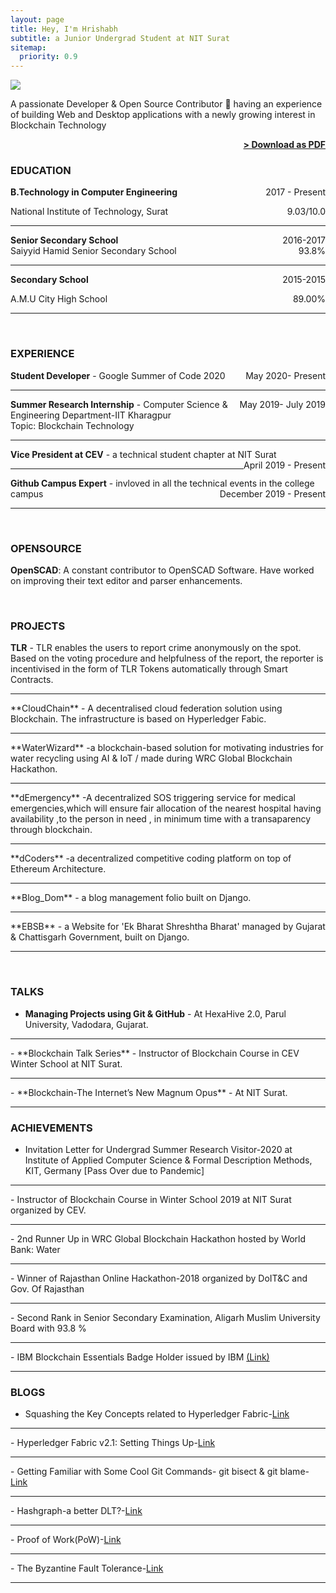 ```yaml
---
layout: page
title: Hey, I'm Hrishabh
subtitle: a Junior Undergrad Student at NIT Surat
sitemap:
  priority: 0.9
---
```


<img src="{{ '/assets/img/dp.jpg' | prepend: site.baseurl }}" id="about-img">

<div id="describe-text">
    <p> A passionate Developer & Open Source Contributor 🚀 having an experience of building Web and Desktop applications  with a newly growing interest in Blockchain Technology</p>
</div>

<span style="float: right; "><a href="{{ '/assets/resume.pdf' | prepend: site.baseurl }}"><strong>> Download as PDF</strong></a> </span>
<br>

### EDUCATION

**B.Technology in Computer Engineering** <span style="float: right; ">2017 - Present</span>  

National Institute of Technology, Surat <span style="float: right; ">9.03/10.0</span>

<hr>
 
**Senior Secondary School** <span style="float: right; ">2016-2017</span>  
Saiyyid Hamid Senior Secondary School <span style="float: right; ">93.8%</span>

<hr>


**Secondary School** <span style="float: right; ">2015-2015</span>  

A.M.U City High School <span style="float: right; ">89.00%</span>

<hr>
<br>


### EXPERIENCE
**Student Developer** -  <span style="float: right; ">May 2020- Present</span>
Google Summer of Code 2020 <br>
<hr>

**Summer Research Internship** -  <span style="float: right; ">May 2019- July 2019</span>
Computer Science & Engineering Department-IIT Kharagpur<br>
Topic: Blockchain Technology
<hr>

**Vice President at CEV** - a technical student chapter at NIT Surat <span style="float: right; ">April 2019 - Present</span>
<hr>

**Github Campus Expert** - invloved in all the technical events in the college campus <span style="float: right; ">December 2019 - Present</span>

<hr>


<br>

### OPENSOURCE
**OpenSCAD**: A constant contributor to OpenSCAD Software. Have worked on improving their text editor and parser enhancements.

<br>

### PROJECTS
**TLR** - TLR enables the users to report crime anonymously on the spot. Based on the voting procedure and helpfulness of the report, the reporter is incentivised in the form of TLR Tokens automatically through Smart Contracts.
<hr>
**CloudChain** - A decentralised cloud federation solution using Blockchain. The infrastructure is based on Hyperledger Fabic. 
<hr>
**WaterWizard** -a blockchain-based solution for motivating industries for water recycling using AI & IoT / made during WRC Global Blockchain Hackathon.
<hr>
**dEmergency** -A decentralized SOS triggering service for medical emergencies,which will ensure fair allocation of the nearest hospital having availability ,to the person in need , in minimum time with a transaparency through blockchain. 
<hr>
**dCoders** -a decentralized competitive coding platform on top of Ethereum Architecture. 
<hr>
**Blog_Dom** - a blog management folio built on Django.
<hr>
**EBSB** - a Website for 'Ek Bharat Shreshtha Bharat' managed by Gujarat & Chattisgarh Government, built on Django.
<hr>

<br>

### TALKS
- **Managing Projects using Git & GitHub** - At HexaHive 2.0, Parul University, Vadodara, Gujarat.
<hr>
- **Blockchain Talk Series** - Instructor of Blockchain Course in CEV Winter School at NIT Surat.
<hr>
- **Blockchain-The Internet’s New Magnum Opus** - At NIT Surat.
<hr>

### ACHIEVEMENTS

- Invitation Letter for Undergrad Summer Research Visitor-2020 at Institute of Applied Computer Science &  Formal Description Methods, KIT, Germany [Pass Over due to Pandemic]
<hr>
- Instructor of Blockchain Course in Winter School 2019 at NIT Surat organized by CEV.
<hr>
- 2nd Runner Up in WRC Global Blockchain Hackathon hosted by World Bank: Water 
<hr>
- Winner of Rajasthan Online Hackathon-2018 organized by DoIT&C and Gov. Of Rajasthan
<hr>
- Second Rank in Senior Secondary Examination, Aligarh Muslim University Board with 93.8 %
<hr>
- IBM Blockchain Essentials Badge Holder issued by IBM <a href="https://www.youracclaim.com/badges/29223042-1da6-41ab-9098-face7b39f2cb/public_url">(Link)</a>
<hr>

### BLOGS
- Squashing the Key Concepts related to Hyperledger Fabric-<a href="https://medium.com/@hrishabh01sharma/squashing-the-key-concepts-related-to-hyperledger-fabric-d3c1988da197">Link</a>
<hr>
- Hyperledger Fabric v2.1: Setting Things Up-<a href="https://medium.com/@hrishabh01sharma/hyperledger-fabric-v2-1-setting-things-up-76e9f53f264f">Link</a>
<hr>
- Getting Familiar with Some Cool Git Commands- git bisect & git blame-<a href="https://medium.com/@hrishabh01sharma/getting-familiar-with-some-cool-git-commands-git-bisect-git-blame-1300deda4d7c">Link</a>
<hr>
- Hashgraph-a better DLT?-<a href="https://medium.com/@hrishabh01sharma/hashgraph-a-better-dlt-6e2e9d920bc9">Link</a>
<hr>
- Proof of Work(PoW)-<a href="https://medium.com/@hrishabh01sharma/proof-of-work-pow-f98b4084e374">Link</a>
<hr>
- The Byzantine Fault Tolerance-<a href="https://medium.com/@hrishabh01sharma/the-byzantine-fault-tolerance-d95845cbfccf">Link</a>
<hr>
